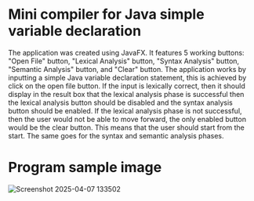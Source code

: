 # Mini compiler for Java simple variable declaration 
The application was created using JavaFX. It features 5 working buttons: "Open File" button, "Lexical Analysis" button, "Syntax Analysis" button, "Semantic Analysis" button, and "Clear" button. The application works by inputting a simple Java variable declaration statement, this is achieved by click on the open file button. If the input is lexically correct, then it should display in the result box that the lexical analysis phase is successful then the lexical analysis button should be disabled and the syntax analysis button should be enabled. If the lexical analysis phase is not successful, then the user would not be able to move forward, the only enabled button would be the clear button. This means that the user should start from the start. The same goes for the syntax and semantic analysis phases. 

# Program sample image
![Screenshot 2025-04-07 133502](https://github.com/user-attachments/assets/030ea383-9369-4af1-8335-e1a4edd78e4d)
